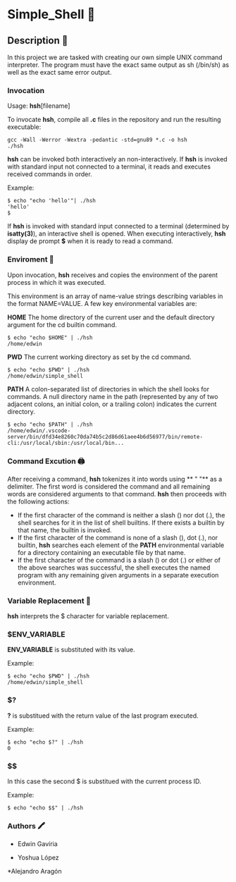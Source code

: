 # **Simple_Shell** :shell:

## Description :scroll:

In this project we are tasked with creating our own simple UNIX command interpreter. The program must have the exact same output as sh (/bin/sh) as well as the exact same error output.

### Invocation

Usage: **hsh**[filename]

To invocate **hsh**, compile all **.c** files in the repository and run the resulting executable:

~~~
gcc -Wall -Werror -Wextra -pedantic -std=gnu89 *.c -o hsh
./hsh
~~~

**hsh** can be invoked both interactively an non-interactively. If **hsh** is invoked with standard input not connected to a terminal, it reads and executes received commands in order.

Example:

~~~
$ echo "echo 'hello'"| ./hsh
'hello'
$
~~~

If **hsh** is invoked with standard input connected to a terminal (determined by **isatty(3)**), an interactive shell is opened. When executing interactively, **hsh** display de prompt **$** when it is ready to read a command.

### Enviroment :evergreen_tree:

Upon invocation, **hsh** receives and copies the environment of the parent process in which it was executed.

This environment is an array of name-value strings describing variables in the format NAME=VALUE. A few key environmental variables are:

**HOME**
The home directory of the current user and the default directory argument for the cd builtin command.

~~~
$ echo "echo $HOME" | ./hsh
/home/edwin
~~~


**PWD**
The current working directory as set by the cd command.

~~~
$ echo "echo $PWD" | ./hsh
/home/edwin/simple_shell
~~~

**PATH**
A colon-separated list of directories in which the shell looks for commands. A null directory name in the path (represented by any of two adjacent colons, an initial colon, or a trailing colon) indicates the current directory.

~~~
$ echo "echo $PATH" | ./hsh
/home/edwin/.vscode-server/bin/dfd34e8260c70da74b5c2d86d61aee4b6d56977/bin/remote-cli:/usr/local/sbin:/usr/local/bin...
~~~

### Command Excution :printer:

After receiving a command, **hsh** tokenizes it into words using ** " "**  as a delimiter. The first word is considered the command and all remaining words are considered arguments to that command. **hsh** then proceeds with the following actions:

* If the first character of the command is neither a slash (\) nor dot (.), the shell searches for it in the list of shell builtins. If there exists a builtin by that name, the builtin is invoked.
* If the first character of the command is none of a slash (\), dot (.), nor builtin, **hsh** searches each element of the **PATH** environmental variable for a directory containing an executable file by that name.
* If the first character of the command is a slash (\) or dot (.) or either of the above searches was successful, the shell executes the named program with any remaining given arguments in a separate execution environment.

### Variable Replacement :pushpin:

**hsh** interprets the $ character for variable replacement.

### $ENV_VARIABLE

**ENV_VARIABLE** is substituted with its value.

Example:

~~~
$ echo "echo $PWD" | ./hsh 
/home/edwin/simple_shell
~~~

### $?

**?** is substitued with the return value of the last program executed.

Example:

~~~
$ echo "echo $?" | ./hsh
0
~~~

### $$

In this case the second $ is substitued with the current process ID.

Example:

~~~
$ echo "echo $$" | ./hsh

~~~




### Authors :crayon:

* Edwin Gavíria

* Yoshua López

*Alejandro Aragón
